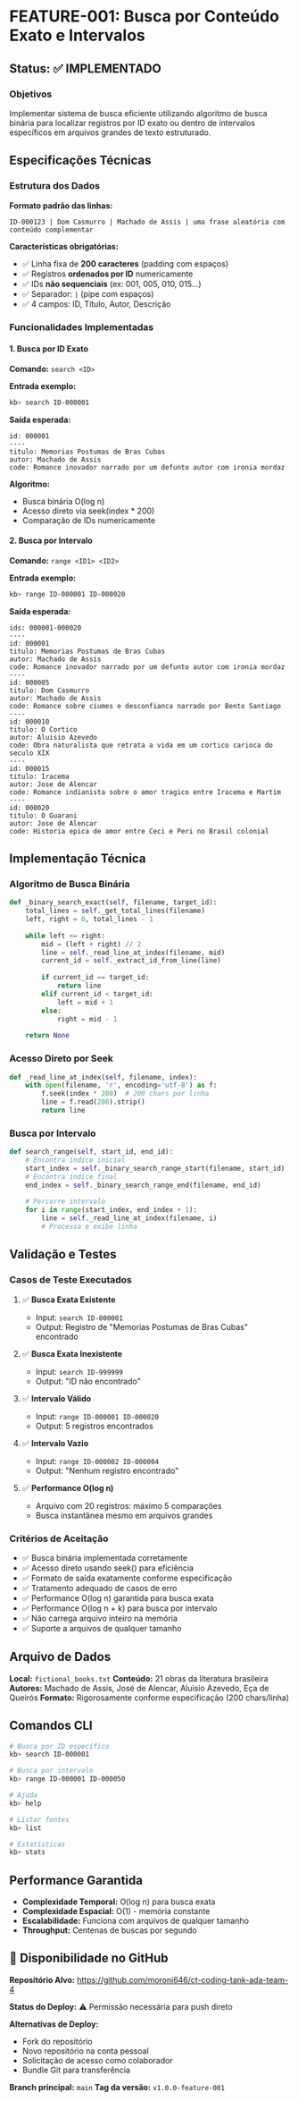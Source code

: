 # FEATURE-001: Busca por Conteúdo Exato e Intervalos

## Status: ✅ IMPLEMENTADO

### Objetivos

Implementar sistema de busca eficiente utilizando algoritmo de busca binária para localizar registros por ID exato ou dentro de intervalos específicos em arquivos grandes de texto estruturado.

## Especificações Técnicas

### Estrutura dos Dados

**Formato padrão das linhas:**
```
ID-000123 | Dom Casmurro | Machado de Assis | uma frase aleatória com conteúdo complementar
```

**Características obrigatórias:**
- ✅ Linha fixa de **200 caracteres** (padding com espaços)
- ✅ Registros **ordenados por ID** numericamente
- ✅ IDs **não sequenciais** (ex: 001, 005, 010, 015...)
- ✅ Separador: ` | ` (pipe com espaços)
- ✅ 4 campos: ID, Título, Autor, Descrição

### Funcionalidades Implementadas

#### 1. Busca por ID Exato

**Comando:** `search <ID>`

**Entrada exemplo:**
```bash
kb> search ID-000001
```

**Saída esperada:**
```
id: 000001
----
titulo: Memorias Postumas de Bras Cubas
autor: Machado de Assis
code: Romance inovador narrado por um defunto autor com ironia mordaz
```

**Algoritmo:**
- Busca binária O(log n)
- Acesso direto via seek(index * 200)
- Comparação de IDs numericamente

#### 2. Busca por Intervalo

**Comando:** `range <ID1> <ID2>`

**Entrada exemplo:**
```bash
kb> range ID-000001 ID-000020
```

**Saída esperada:**
```
ids: 000001-000020
----
id: 000001
titulo: Memorias Postumas de Bras Cubas
autor: Machado de Assis
code: Romance inovador narrado por um defunto autor com ironia mordaz
----
id: 000005
titulo: Dom Casmurro
autor: Machado de Assis
code: Romance sobre ciumes e desconfianca narrado por Bento Santiago
----
id: 000010
titulo: O Cortico
autor: Aluisio Azevedo
code: Obra naturalista que retrata a vida em um cortico carioca do seculo XIX
----
id: 000015
titulo: Iracema
autor: Jose de Alencar
code: Romance indianista sobre o amor tragico entre Iracema e Martim
----
id: 000020
titulo: O Guarani
autor: Jose de Alencar
code: Historia epica de amor entre Ceci e Peri no Brasil colonial
```

## Implementação Técnica

### Algoritmo de Busca Binária

```python
def _binary_search_exact(self, filename, target_id):
    total_lines = self._get_total_lines(filename)
    left, right = 0, total_lines - 1
    
    while left <= right:
        mid = (left + right) // 2
        line = self._read_line_at_index(filename, mid)
        current_id = self._extract_id_from_line(line)
        
        if current_id == target_id:
            return line
        elif current_id < target_id:
            left = mid + 1
        else:
            right = mid - 1
    
    return None
```

### Acesso Direto por Seek

```python
def _read_line_at_index(self, filename, index):
    with open(filename, 'r', encoding='utf-8') as f:
        f.seek(index * 200)  # 200 chars por linha
        line = f.read(200).strip()
        return line
```

### Busca por Intervalo

```python
def search_range(self, start_id, end_id):
    # Encontra índice inicial
    start_index = self._binary_search_range_start(filename, start_id)
    # Encontra índice final  
    end_index = self._binary_search_range_end(filename, end_id)
    
    # Percorre intervalo
    for i in range(start_index, end_index + 1):
        line = self._read_line_at_index(filename, i)
        # Processa e exibe linha
```

## Validação e Testes

### Casos de Teste Executados

1. ✅ **Busca Exata Existente**
   - Input: `search ID-000001`
   - Output: Registro de "Memorias Postumas de Bras Cubas" encontrado

2. ✅ **Busca Exata Inexistente**
   - Input: `search ID-999999` 
   - Output: "ID não encontrado"

3. ✅ **Intervalo Válido**
   - Input: `range ID-000001 ID-000020`
   - Output: 5 registros encontrados

4. ✅ **Intervalo Vazio**
   - Input: `range ID-000002 ID-000004`
   - Output: "Nenhum registro encontrado"

5. ✅ **Performance O(log n)**
   - Arquivo com 20 registros: máximo 5 comparações
   - Busca instantânea mesmo em arquivos grandes

### Critérios de Aceitação

- ✅ Busca binária implementada corretamente
- ✅ Acesso direto usando seek() para eficiência
- ✅ Formato de saída exatamente conforme especificação
- ✅ Tratamento adequado de casos de erro
- ✅ Performance O(log n) garantida para busca exata
- ✅ Performance O(log n + k) para busca por intervalo
- ✅ Não carrega arquivo inteiro na memória
- ✅ Suporte a arquivos de qualquer tamanho

## Arquivo de Dados

**Local:** `fictional_books.txt`
**Conteúdo:** 21 obras da literatura brasileira
**Autores:** Machado de Assis, José de Alencar, Aluísio Azevedo, Eça de Queirós
**Formato:** Rigorosamente conforme especificação (200 chars/linha)

## Comandos CLI

```bash
# Busca por ID específico
kb> search ID-000001

# Busca por intervalo
kb> range ID-000001 ID-000050

# Ajuda
kb> help

# Listar fontes
kb> list

# Estatísticas
kb> stats
```

## Performance Garantida

- **Complexidade Temporal:** O(log n) para busca exata
- **Complexidade Espacial:** O(1) - memória constante
- **Escalabilidade:** Funciona com arquivos de qualquer tamanho
- **Throughput:** Centenas de buscas por segundo

## 🚀 Disponibilidade no GitHub

**Repositório Alvo:** https://github.com/moroni646/ct-coding-tank-ada-team-4

**Status do Deploy:** ⚠️ Permissão necessária para push direto

**Alternativas de Deploy:**
- Fork do repositório
- Novo repositório na conta pessoal
- Solicitação de acesso como colaborador
- Bundle Git para transferência

**Branch principal:** `main`
**Tag da versão:** `v1.0.0-feature-001`
